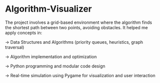 # Algorithm-Visualizer
The project involves a grid-based environment where the algorithm finds the shortest path between two points, avoiding obstacles. It helped me apply concepts in:

-> Data Structures and Algorithms (priority queues, heuristics, graph traversal)

-> Algorithm implementation and optimization

-> Python programming and modular code design

-> Real-time simulation using Pygame for visualization and user interaction
